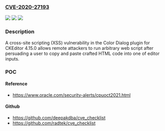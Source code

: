 ### [CVE-2020-27193](https://cve.mitre.org/cgi-bin/cvename.cgi?name=CVE-2020-27193)
![](https://img.shields.io/static/v1?label=Product&message=n%2Fa&color=blue)
![](https://img.shields.io/static/v1?label=Version&message=n%2Fa&color=blue)
![](https://img.shields.io/static/v1?label=Vulnerability&message=n%2Fa&color=brighgreen)

### Description

A cross-site scripting (XSS) vulnerability in the Color Dialog plugin for CKEditor 4.15.0 allows remote attackers to run arbitrary web script after persuading a user to copy and paste crafted HTML code into one of editor inputs.

### POC

#### Reference
- https://www.oracle.com/security-alerts/cpuoct2021.html

#### Github
- https://github.com/deepakdba/cve_checklist
- https://github.com/radtek/cve_checklist


